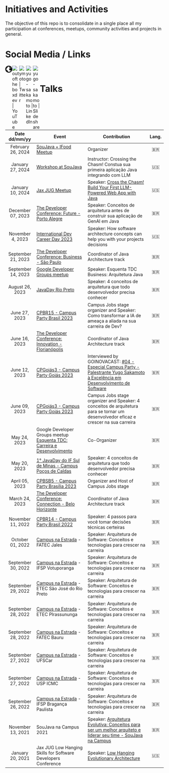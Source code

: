 # Initiatives and Activities

The objective of this repo is to consolidate in a single place all my participation at conferences, meetups, community activities and projects in general.

# Social Media / Links

[<img align="left" alt="theleaderdev" width="22px" src="https://raw.githubusercontent.com/iconic/open-iconic/master/svg/globe.svg" />][website]
[<img align="left" alt="outoftheboxdev | YouTube" width="22px" src="https://cdn.jsdelivr.net/npm/simple-icons@v3/icons/youtube.svg" />][youtube]
[<img align="left" alt="ymoto | Twitter" width="22px" src="https://cdn.jsdelivr.net/npm/simple-icons@v3/icons/twitter.svg" />][twitter]
[<img align="left" alt="yugo-sakamoto | LinkedIn" width="22px" src="https://cdn.jsdelivr.net/npm/simple-icons@v3/icons/linkedin.svg" />][linkedin]
[<img align="left" alt="yugo-sakamoto | Slideshare" width="22px" src="https://cdn.jsdelivr.net/npm/simple-icons@v3/icons/slideshare.svg" />][slideshare]

<br/>

# Talks

| Date<br>dd/mm/yy     | Event          | Contribution | Lang. |
|:--------------------:|----------------|-------------|:----:|
| February 26, 2024| [SouJava + IFood Meetup](https://www.meetup.com/pt-BR/soujava/events/298981832/) | Organizer | 🇧🇷 |
| January 27, 2024 | [Workshop at SouJava](https://event.sessions.us/jtutinhas/crossing-the-chasm-constua-sua-primeira-aplicacao-java-integrando-com-llm) | Instructor: Crossing the Chasm! Constua sua primeira aplicação Java integrando com LLM | :us: |
| January 10, 2024 | [Jax JUG Meetup](https://www.meetup.com/jacksonville-java-user-group-jaxjug/events/298195433/) | Speaker: [Cross the Chasm! Build Your First LLM-Powered Web App with Java](https://www.youtube.com/watch?v=dRrWr83CKBM) | :us: |
| December 07, 2023 | [The Developer Conference: Future - Porto Alegre](https://thedevconf.com/tdc/2023/future/trilha-arquitetura-java) | Speaker: Conceitos de arquitetura antes de construir sua aplicação de GenAI em Java | :brazil: |
| November 4, 2023 | [International Dev Career Day 2023](https://hopin.com/events/dev-career-day-2023/registration) | Speaker: How software architecture concepts can help you with your projects decisions | :us: |
| September 21, 2023 | [The Developer Conference: Business - São Paulo](https://thedevconf.com/tdc/2023/business/trilha-arquitetura-java) | Coordinator of Java Architecture track | 🇧🇷 |
| September 14, 2023 | [Google Developer Groups meetup](https://gdg.community.dev/events/details/google-gdg-nova-lima-presents-esquenta-tdc-business-arquitetura-java/) | Speaker: Esquenta TDC Business: Arquitetura Java | :brazil: |
| August 26, 2023 | [JavaDay Rio Preto](https://javanoroeste.com.br/javanoroeste/javaday_riopreto/) | Speaker: 4 conceitos de arquitetura que todo desenvolvedor precisa conhecer | :brazil: |
| June 27, 2023 | [CPBR15 - Campus Party Brasil 2023](https://app.4.events/palestrante-yugo-sakamoto--3333-c18443) | Campus Jobs stage organizer and Speaker: Como transformar a IA de ameaça a aliada na sua carreira de Dev? | :brazil: |
| June 16, 2023 | [The Developer Conference: Innovation - Florianópolis](https://thedevconf.com/tdc/2023/innovation/trilha-arquitetura-java) | Coordinator of Java Architecture track | :brazil: |
| June 12, 2023 | [CPGoiás3 - Campus Party Goiás 2023](https://brasil.campus-party.org/cpgoias3/) | Interviewed by GOINOVACAST: [#04 - Especial Campus Party - Palestrante Yugo Sakamoto à Excelência em Desenvolvimento de Software](https://www.youtube.com/watch?v=h212WAgANKY) | :brazil: |
| June 09, 2023 | [CPGoiás3 - Campus Party Goiás 2023](https://app.4.events/palestrante-yugo-sakamoto-2718-c18443)| Campus Jobs stage organizer and Speaker: 4 conceitos de arquitetura para se tornar um desenvolvedor eficaz e crescer na sua carreira| :brazil: |
| May 24, 2023 | Google Developer Groups meetup [Esquenta TDC: Carreira e Desenvolvimento](https://gdg.community.dev/events/details/google-gdg-nova-lima-presents-meetup-esquenta-tdc-carreira-e-desenvolvimento/) | Co-Organizer | :brazil: |
| May 20, 2023 | [1° JavaDay do IF Sul de Minas - Campus Poços de Caldas](https://java-day.pcs.ifsuldeminas.edu.br/#palestrantes) | Speaker: 4 conceitos de arquitetura que todo desenvolvedor precisa conhecer | :brazil: |
| April 05, 2023 | [CPBSB5 - Campus Party Brasília 2023](https://app.4.events/palestrante-yugo-sakamoto-2465-c18443) | Organizer and Host of Campus Jobs stage | :brazil: |
| March 24, 2023 | [The Developer Conference: Connection - Belo Horizonte](https://thedevconf.com/tdc/2023/connections/trilha-arquitetura-java) | Coordinator of Java Architecture track | :brazil: |
| November 11, 2022 | [CPBR14 - Campus Party Brasil 2022](https://app.4.events/palestrante-yugo-sakamoto-1993-c18443) | Speaker: 4 passos para você tomar decisões técnicas certeiras | 🇧🇷 |
| October 01, 2022 | [Campus na Estrada](http://tinyurl.com/bdz9r7e9) - FATEC Jales | Speaker: Arquitetura de Software: Conceitos e tecnologias para crescer na carreira | 🇧🇷 |
| September 30, 2022 | [Campus na Estrada](http://tinyurl.com/bdz9r7e9) - IFSP Votuporanga | Speaker: Arquitetura de Software: Conceitos e tecnologias para crescer na carreira | 🇧🇷 |
| September 29, 2022 | [Campus na Estrada](http://tinyurl.com/bdz9r7e9) - ETEC São José do Rio Preto | Speaker: Arquitetura de Software: Conceitos e tecnologias para crescer na carreira | 🇧🇷 |
| September 28, 2022 | [Campus na Estrada](http://tinyurl.com/bdz9r7e9) - ETEC PIrassununga | Speaker: Arquitetura de Software: Conceitos e tecnologias para crescer na carreira | 🇧🇷 |
| September 28, 2022 | [Campus na Estrada](http://tinyurl.com/bdz9r7e9) - FATEC Bauru | Speaker: Arquitetura de Software: Conceitos e tecnologias para crescer na carreira | 🇧🇷 |
| September 27, 2022 | [Campus na Estrada](http://tinyurl.com/bdz9r7e9) - UFSCar | Speaker: Arquitetura de Software: Conceitos e tecnologias para crescer na carreira | 🇧🇷 |
| September 27, 2022 | [Campus na Estrada](http://tinyurl.com/bdz9r7e9) - USP ICMC | Speaker: Arquitetura de Software: Conceitos e tecnologias para crescer na carreira | 🇧🇷 |
| September 26, 2022 | [Campus na Estrada](http://tinyurl.com/bdz9r7e9) - IFSP Bragança Paulista | Speaker: Arquitetura de Software: Conceitos e tecnologias para crescer na carreira | 🇧🇷 |
| November 13, 2021 | SouJava na Campus 2021 | Speaker: [Arquitetura Evolutiva: Conceitos para ser um melhor arquiteto e liderar seu time - SouJava na Campus](https://www.youtube.com/watch?v=Pdbdnqv2k7Q) | :brazil: |
| January 20, 2021 | Jax JUG Low Hanging Skills for Software Developers Conference | Speaker: [Low Hanging Evolutionary Architecture](https://www.youtube.com/watch?v=D-ErrlY5LO8) | :us: |

[stats]: https://github-readme-stats.vercel.app/api?username=yugoccp&show_icons=true
[website]: https://theleaderdev.com
[twitter]: https://twitter.com/ymoto
[youtube]: https://www.youtube.com/@outoftheboxdev
[linkedin]: https://linkedin.com/in/yugo-sakamoto
[slideshare]: https://www.slideshare.net/YugoSakamoto1

